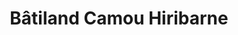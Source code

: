 ---
title: "Bâtiland Camou Hiribarne"
url: /hasparren/batiland-camou-hiribarne/
shop: Eisenwaren
---